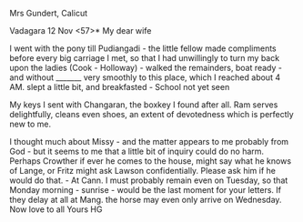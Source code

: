Mrs Gundert, Calicut

 Vadagara 12 Nov <57>*
My dear wife

I went with the pony till Pudiangadi - the little fellow made compliments before every big carriage I met, so that I had unwillingly to turn my back upon the ladies (Cook - Holloway) - walked the remainders, boat ready - and without _______ very smoothly to this place, which I reached about 4 AM. slept a little bit, and breakfasted - School not yet seen

My keys I sent with Changaran, the boxkey I found after all. Ram serves delightfully, cleans even shoes, an extent of devotedness which is perfectly new to me.

I thought much about Missy - and the matter appears to me probably from God - but it seems to me that a little bit of inquiry could do no harm. Perhaps Crowther if ever he comes to the house, might say what he knows of Lange, or Fritz might ask Lawson confidentially. Please ask him if he would do that. - At Cann. I must probably remain even on Tuesday, so that Monday morning - sunrise - would be the last moment for your letters. If they delay at all at Mang. the horse may even only arrive on Wednesday. 
Now love to all
 Yours HG

